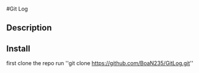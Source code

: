 #Git Log

## Description

## Install
first clone the repo run
''git clone https://github.com/BoaN235/GitLog.git''


